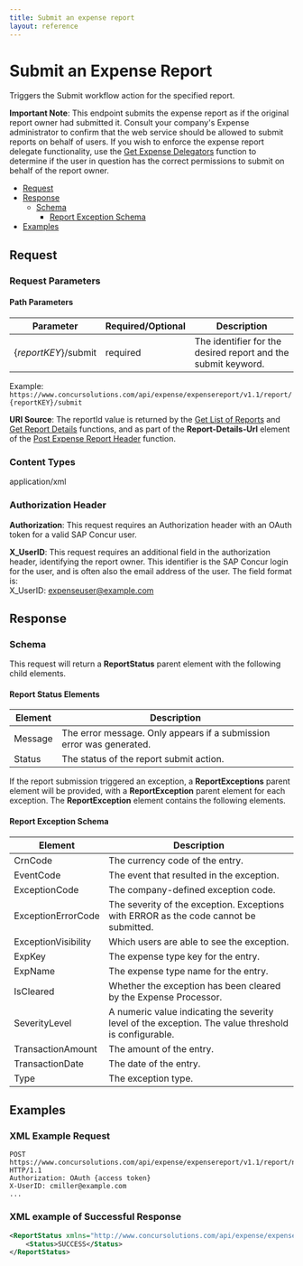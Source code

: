 ```yaml
---
title: Submit an expense report
layout: reference
---
```


# Submit an Expense Report

Triggers the Submit workflow action for the specified report.

**Important Note**: This endpoint submits the expense report as if the original report owner had submitted it. Consult your company's Expense administrator to confirm that the web service should be allowed to submit reports on behalf of users. If you wish to enforce the expense report delegate functionality, use the [Get Expense Delegators][1] function to determine if the user in question has the correct permissions to submit on behalf of the report owner.

* [Request](#request)
* [Response](#response)
  * [Schema](#schema)
    * [Report Exception Schema](#report-exception)
* [Examples](#examples)

## <a name="request"></a>Request

### Request Parameters

#### Path Parameters

| Parameter | Required/Optional | Description |
|---------|-------------|---------|
|{_reportKEY_}/submit | required | The identifier for the desired report and the submit keyword.|

Example: `https://www.concursolutions.com/api/expense/expensereport/v1.1/report/{reportKEY}/submit `

**URI Source**: The reportId value is returned by the [Get List of Reports][2] and [Get Report Details][3] functions, and as part of the **Report-Details-Url** element of the [Post Expense Report Header][4] function.

### Content Types
application/xml

### Authorization Header
**Authorization**: This request requires an Authorization header with an OAuth token for a valid SAP Concur user.

**X_UserID**: This request requires an additional field in the authorization header, identifying the report owner. This identifier is the SAP Concur login for the user, and is often also the email address of the user. The field format is:  
X_UserID: expenseuser@example.com

## <a name="response"></a>Response

### <a name="schema"></a>Schema
This request will return a **ReportStatus** parent element with the following child elements.

#### Report Status Elements

|  Element |  Description |
| -------- | ------------ |
|  Message |  The error message. Only appears if a submission error was generated. |
|  Status |  The status of the report submit action. |

If the report submission triggered an exception, a **ReportExceptions** parent element will be provided, with a **ReportException** parent element for each exception. The **ReportException** element contains the following elements.

#### <a name="report-exception"></a>Report Exception Schema

|  Element |  Description |
| -------- | ------------ |
|  CrnCode |  The currency code of the entry. |
|  EventCode |  The event that resulted in the exception. |
|  ExceptionCode |  The company-defined exception code. |
|  ExceptionErrorCode |  The severity of the exception. Exceptions with ERROR as the code cannot be submitted. |
|  ExceptionVisibility |  Which users are able to see the exception. |
|  ExpKey |  The expense type key for the entry. |
|  ExpName |  The expense type name for the entry. |
|  IsCleared |  Whether the exception has been cleared by the Expense Processor. |
|  SeverityLevel |  A numeric value indicating the severity level of the exception. The value threshold is configurable. |
|  TransactionAmount |  The amount of the entry. |
|  TransactionDate |  The date of the entry. |
|  Type |  The exception type. |

## <a name="examples"></a>Examples

### XML Example Request

```http
POST https://www.concursolutions.com/api/expense/expensereport/v1.1/report/nxxKgLlnROz$sQ6SKJFjLNs4OWBErcJ8yX/submit HTTP/1.1
Authorization: OAuth {access token}
X-UserID: cmiller@example.com
...
```

### XML example of Successful Response

```xml
<ReportStatus xmlns="http://www.concursolutions.com/api/expense/expensereport/2011/03" xmlns:i="http://www.w3.org/2001/XMLSchema-instance">
    <Status>SUCCESS</Status>
</ReportStatus>
```

[1]: /api-reference/expense/expense-report/expense-delegators.html#get
[2]: /api-reference/expense/expense-report/v1dot1.reports-list.html#get
[3]: /api-reference/expense/expense-report/v1dot1.reports.html#getID
[4]: /api-reference/expense/expense-report/v1dot1.reports.html#post
[6]: https://developer.concur.com/reference/http-codes
